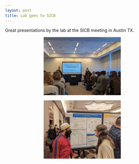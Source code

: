 ```yaml
---
layout: post
title: Lab goes to SICB
---
```

Great presentations by the lab at the SICB meeting in Austin TX.

<p align="center">
  <img src="/images/MaggieTalk.jpg" width="50%">
</p>

<p align="center">
  <img src="/images/HussainPoster.jpg" width="50%">
</p>
